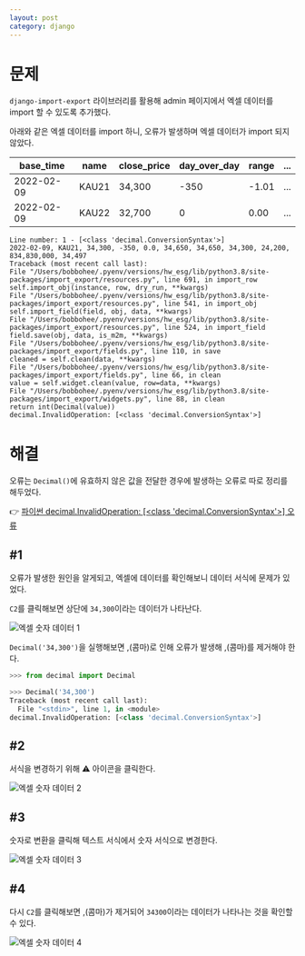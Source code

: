 ```yaml
---
layout: post
category: django
---
```


# 문제

`django-import-export` 라이브러리를 활용해 admin 페이지에서 엑셀 데이터를 import 할 수 있도록 추가했다.

아래와 같은 엑셀 데이터를 import 하니, 오류가 발생하며 엑셀 데이터가 import 되지 않았다.

| base_time  | name  | close_price | day_over_day | range | ... |
|------------|-------|-------------|--------------|-------|-----|
| 2022-02-09 | KAU21 | 34,300      | -350         | -1.01 | ... |
| 2022-02-09 | KAU22 | 32,700      | 0            | 0.00  | ... |

```text
Line number: 1 - [<class 'decimal.ConversionSyntax'>]
2022-02-09, KAU21, 34,300, -350, 0.0, 34,650, 34,650, 34,300, 24,200, 834,830,000, 34,497
Traceback (most recent call last):
File "/Users/bobbohee/.pyenv/versions/hw_esg/lib/python3.8/site-packages/import_export/resources.py", line 691, in import_row
self.import_obj(instance, row, dry_run, **kwargs)
File "/Users/bobbohee/.pyenv/versions/hw_esg/lib/python3.8/site-packages/import_export/resources.py", line 541, in import_obj
self.import_field(field, obj, data, **kwargs)
File "/Users/bobbohee/.pyenv/versions/hw_esg/lib/python3.8/site-packages/import_export/resources.py", line 524, in import_field
field.save(obj, data, is_m2m, **kwargs)
File "/Users/bobbohee/.pyenv/versions/hw_esg/lib/python3.8/site-packages/import_export/fields.py", line 110, in save
cleaned = self.clean(data, **kwargs)
File "/Users/bobbohee/.pyenv/versions/hw_esg/lib/python3.8/site-packages/import_export/fields.py", line 66, in clean
value = self.widget.clean(value, row=data, **kwargs)
File "/Users/bobbohee/.pyenv/versions/hw_esg/lib/python3.8/site-packages/import_export/widgets.py", line 88, in clean
return int(Decimal(value))
decimal.InvalidOperation: [<class 'decimal.ConversionSyntax'>]
```

# 해결

오류는 `Decimal()`에 유효하지 않은 값을 전달한 경우에 발생하는 오류로 따로 정리를 해두었다.

👉 [파이썬 decimal.InvalidOperation: [<class 'decimal.ConversionSyntax'>] 오류](/no-access-please/decimal-invalidoperation-class-decimal-conversionsystax)

## #1

오류가 발생한 원인을 알게되고, 엑셀에 데이터를 확인해보니 데이터 서식에 문제가 있었다.

`C2`를 클릭해보면 상단에 `34,300`이라는 데이터가 나타난다.

![엑셀 숫자 데이터 1](/no-access-please/assets/image/2022-02-09-django-import-export-excel-number-data/1.png)

`Decimal('34,300')`을 실행해보면 ,(콤마)로 인해 오류가 발생해 ,(콤마)를 제거해야 한다.

```python
>>> from decimal import Decimal

>>> Decimal('34,300')
Traceback (most recent call last):
  File "<stdin>", line 1, in <module>
decimal.InvalidOperation: [<class 'decimal.ConversionSyntax'>]
```

## #2

서식을 변경하기 위해 ⚠️ 아이콘을 클릭한다.

![엑셀 숫자 데이터 2](/no-access-please/assets/image/2022-02-09-django-import-export-excel-number-data/2.png)

## #3

숫자로 변환을 클릭해 텍스트 서식에서 숫자 서식으로 변경한다.

![엑셀 숫자 데이터 3](/no-access-please/assets/image/2022-02-09-django-import-export-excel-number-data/3.png)

## #4

다시 `C2`를 클릭해보면 ,(콤마)가 제거되어 `34300`이라는 데이터가 나타나는 것을 확인할 수 있다.

![엑셀 숫자 데이터 4](/no-access-please/assets/image/2022-02-09-django-import-export-excel-number-data/4.png)
